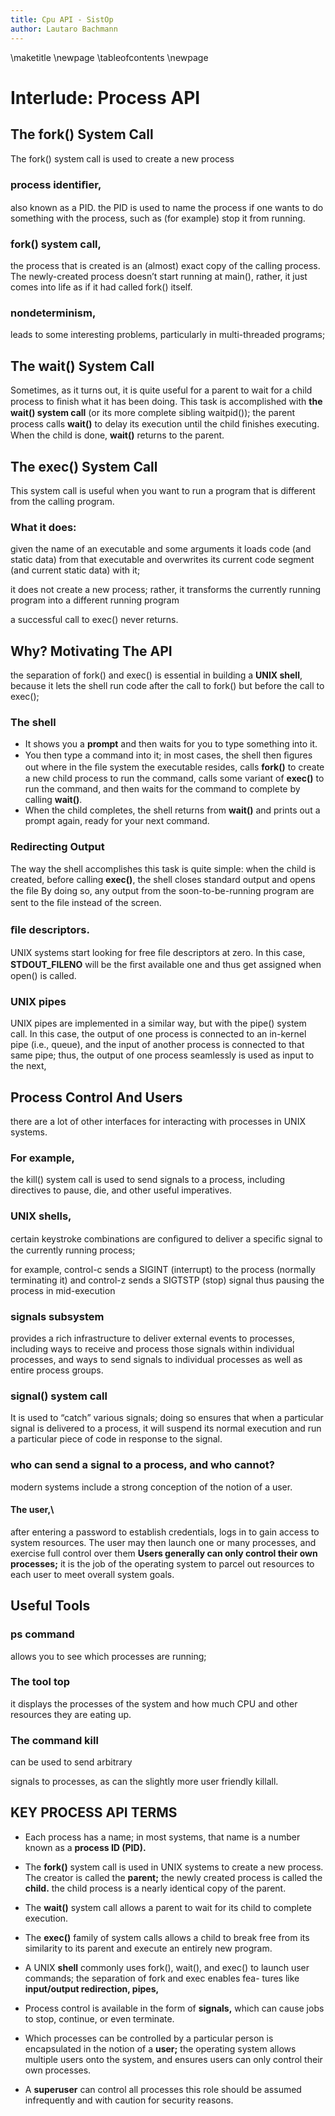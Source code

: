 ```yaml
---
title: Cpu API - SistOp
author: Lautaro Bachmann
---
```

\maketitle
\newpage
\tableofcontents
\newpage

# Interlude: Process API


## The fork() System Call

The fork() system call is used to create a new process


### process identiﬁer,
also known as a PID.
the PID is used to name the process if one wants to do something with the process, such as (for example) stop it from running.

### fork() system call,
the process that is created is an (almost) exact copy of the calling process.
The newly-created process
doesn’t start running at main(),
rather, it just comes into life as if it had called fork() itself.


### nondeterminism,
leads to some interesting problems, particularly in multi-threaded programs;


## The wait() System Call

Sometimes, as it turns out, it is quite useful for a parent to wait for a child process to ﬁnish what it has been doing.
This task is accomplished with **the wait() system call** (or its more complete sibling waitpid());
the parent process calls **wait()** to delay its execution until the child ﬁnishes executing. When the child is done, **wait()** returns to the parent.


## The exec() System Call

This system call is useful when you want to run a program that is different from the calling program.


### What it does:
given the name of an executable
and some arguments
it loads code (and static data) from that
executable and overwrites its current code segment (and current static data) with it;

it does not create a new process; rather, it transforms the currently running program
into a different running program

a successful call to exec() never returns.


## Why? Motivating The API

the separation of fork() and exec() is essential in building a **UNIX shell**, because it lets the shell run code after the call to fork() but before the call to exec();

### The shell
- It shows you a **prompt** and then waits for you to type something into it. 
- You then type a command into it; in most cases, the shell then ﬁgures out where in the ﬁle system the executable resides, calls **fork()** to create a new child process to run the command, calls some variant of **exec()** to run the command, and then waits for the command to complete by calling **wait()**.
- When the child completes, the shell returns from **wait()** and prints out a prompt again, ready for your next command.


### Redirecting Output
The way the shell accomplishes this task is quite simple:
when the child is created, before calling **exec()**, the shell closes standard output and opens the ﬁle
By doing so, any output from the soon-to-be-running program
are sent to the ﬁle instead of the screen.

### ﬁle descriptors.
UNIX systems start looking for free ﬁle descriptors at zero. In this case, **STDOUT_FILENO** will be the ﬁrst available one and thus get assigned when open() is called.


### UNIX pipes
UNIX pipes are implemented in a similar way, but with the pipe() system call.
In this case, the output of one process is connected to an in-kernel pipe (i.e., queue), and the input of another process is connected to that same pipe; thus, the output of one process seamlessly is used as input to the next,


## Process Control And Users
there are a lot of other interfaces for interacting with processes in UNIX systems.

### For example,
the kill() system call is used to send signals to a process, including directives to pause, die, and other useful imperatives.

### UNIX shells,
certain keystroke combinations are conﬁgured to deliver a speciﬁc signal to the currently running process; 

for example, control-c sends a SIGINT (interrupt) to the process (normally terminating it) and control-z sends a SIGTSTP (stop) signal thus pausing the process in mid-execution

### signals subsystem
provides a rich infrastructure to deliver external events to processes, including ways to receive and process those signals within individual processes, and ways to send signals to individual processes as well as entire process groups.


### signal() system call
It is used to “catch” various signals; doing so ensures that when a particular signal is delivered to a process, it will suspend its normal execution and run a particular piece of code in response to the signal.

### who can send a signal to a process, and who cannot?
modern systems include a strong conception of the notion of a user.

#### The user,\
after entering a password to establish credentials, logs in to gain access to system resources. The user may then launch one or many processes, and exercise full control over them
**Users generally can only control their own processes;**
it is the job of the operating system to parcel out resources
to each user
to meet overall system goals.


## Useful Tools


### ps command
allows you to see which processes are running;

### The tool top
it displays the processes of the system and how much CPU and other resources they are eating up.

### The command kill
can be used to send arbitrary

signals to processes, as can the slightly more user friendly killall.


## KEY PROCESS API TERMS
- Each process has a name; in most systems, that name is a number known as a
**process ID (PID).**

- The
**fork()**
system call is used in UNIX systems to create a new process.
The creator is called the
**parent;**
the newly created process is called the
**child.**
the child process is a nearly identical copy of the parent.

- The
**wait()**
system call allows a parent to wait for its child to complete execution.

- The
**exec()**
family of system calls allows a child to break free from its similarity to its parent and execute an entirely new program.

- A UNIX
**shell**
commonly uses fork(), wait(), and exec() to launch user commands;
the separation of fork and exec enables fea-
tures like
**input/output redirection, pipes,**

- Process control is available in the form of
**signals,**
which can cause jobs to stop, continue, or even terminate.

- Which processes can be controlled by a particular person is encapsulated in the notion of a
**user;**
the operating system allows multiple users onto the system, and ensures users can only control their own processes.

- A
**superuser**
can control all processes
this role should be assumed infrequently and with caution for security reasons.
